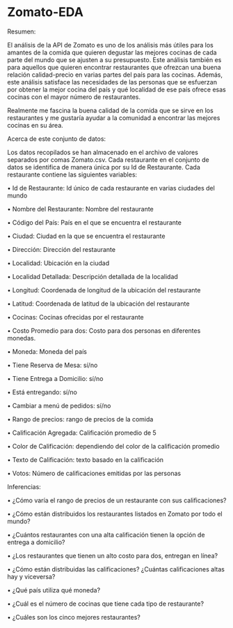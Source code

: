 # Zomato-EDA
Resumen:

El análisis de la API de Zomato es uno de los análisis más útiles para los amantes de la comida que quieren degustar las mejores cocinas de cada parte del mundo que se ajusten a su presupuesto. Este análisis también es para aquellos que quieren encontrar restaurantes que ofrezcan una buena relación calidad-precio en varias partes del país para las cocinas. Además, este análisis satisface las necesidades de las personas que se esfuerzan por obtener la mejor cocina del país y qué localidad de ese país ofrece esas cocinas con el mayor número de restaurantes.

Realmente me fascina la buena calidad de la comida que se sirve en los restaurantes y me gustaría ayudar a la comunidad a encontrar las mejores cocinas en su área.

Acerca de este conjunto de datos:

Los datos recopilados se han almacenado en el archivo de valores separados por comas Zomato.csv. Cada restaurante en el conjunto de datos se identifica de manera única por su Id de Restaurante. Cada restaurante contiene las siguientes variables:

• Id de Restaurante: Id único de cada restaurante en varias ciudades del mundo

• Nombre del Restaurante: Nombre del restaurante

• Código del País: País en el que se encuentra el restaurante

• Ciudad: Ciudad en la que se encuentra el restaurante

• Dirección: Dirección del restaurante

• Localidad: Ubicación en la ciudad

• Localidad Detallada: Descripción detallada de la localidad

• Longitud: Coordenada de longitud de la ubicación del restaurante

• Latitud: Coordenada de latitud de la ubicación del restaurante

• Cocinas: Cocinas ofrecidas por el restaurante

• Costo Promedio para dos: Costo para dos personas en diferentes monedas.

• Moneda: Moneda del país

• Tiene Reserva de Mesa: sí/no

• Tiene Entrega a Domicilio: sí/no

• Está entregando: sí/no

• Cambiar a menú de pedidos: sí/no

• Rango de precios: rango de precios de la comida

• Calificación Agregada: Calificación promedio de 5

• Color de Calificación: dependiendo del color de la calificación promedio

• Texto de Calificación: texto basado en la calificación

• Votos: Número de calificaciones emitidas por las personas

Inferencias:

• ¿Cómo varía el rango de precios de un restaurante con sus calificaciones?

• ¿Cómo están distribuidos los restaurantes listados en Zomato por todo el mundo?

• ¿Cuántos restaurantes con una alta calificación tienen la opción de entrega a domicilio?

• ¿Los restaurantes que tienen un alto costo para dos, entregan en línea?

• ¿Cómo están distribuidas las calificaciones? ¿Cuántas calificaciones altas hay y viceversa?

• ¿Qué país utiliza qué moneda?

• ¿Cuál es el número de cocinas que tiene cada tipo de restaurante?

• ¿Cuáles son los cinco mejores restaurantes?


